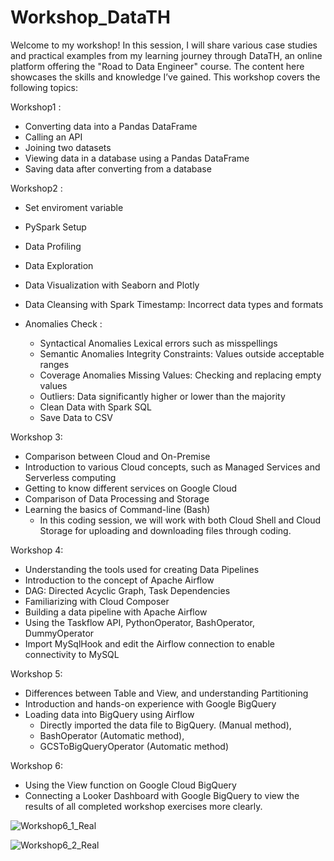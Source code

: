 # Workshop_DataTH
Welcome to my workshop! In this session, I will share various case studies and practical examples from my learning journey through DataTH, an online platform offering the "Road to Data Engineer" course. The content here showcases the skills and knowledge I’ve gained. This workshop covers the following topics:

Workshop1 :
  - Converting data into a Pandas DataFrame
  - Calling an API
  -  Joining two datasets
  - Viewing data in a database using a Pandas DataFrame
  - Saving data after converting from a database

Workshop2 :
  - Set enviroment variable
  - PySpark Setup
  - Data Profiling
  - Data Exploration
  - Data Visualization with Seaborn and Plotly
  - Data Cleansing with Spark
    Timestamp: Incorrect data types and formats

  - Anomalies Check :
    -  Syntactical Anomalies
       Lexical errors such as misspellings
    -  Semantic Anomalies
       Integrity Constraints: Values outside acceptable ranges
    -  Coverage Anomalies
       Missing Values: Checking and replacing empty values
    -  Outliers: Data significantly higher or lower than the majority
    -  Clean Data with Spark SQL
    -  Save Data to CSV

Workshop 3:

  - Comparison between Cloud and On-Premise
  - Introduction to various Cloud concepts, such as Managed Services and Serverless computing
  - Getting to know different services on Google Cloud
  - Comparison of Data Processing and Storage
  - Learning the basics of Command-line (Bash)
    - In this coding session, we will work with both Cloud Shell and Cloud Storage for uploading and downloading files through coding.

Workshop 4:
  - Understanding the tools used for creating Data Pipelines
  - Introduction to the concept of Apache Airflow
  - DAG: Directed Acyclic Graph, Task Dependencies
  - Familiarizing with Cloud Composer
  - Building a data pipeline with Apache Airflow
  - Using the Taskflow API, PythonOperator, BashOperator, DummyOperator
  - Import MySqlHook and edit the Airflow connection to enable connectivity to MySQL

Workshop 5:
  - Differences between Table and View, and understanding Partitioning
  - Introduction and hands-on experience with Google BigQuery
  - Loading data into BigQuery using Airflow
      - Directly imported the data file to BigQuery. (Manual method),
      - BashOperator (Automatic method),
      - GCSToBigQueryOperator (Automatic method)

Workshop 6:
  - Using the View function on Google Cloud BigQuery
  - Connecting a Looker Dashboard with Google BigQuery to view the results of all completed workshop exercises more clearly.

![Workshop6_1_Real](https://github.com/user-attachments/assets/12af1745-04b9-487d-be4f-2067d1c1d82b)

![Workshop6_2_Real](https://github.com/user-attachments/assets/f87c68b6-a352-40f6-9044-22a0e2294152)
